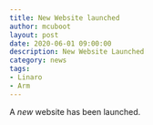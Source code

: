 ```yaml
---
title: New Website launched
author: mcuboot
layout: post
date: 2020-06-01 09:00:00
description: New Website Launched
category: news
tags:
- Linaro
- Arm
---
```

A _new_ website has been launched.